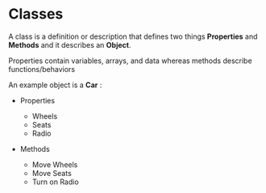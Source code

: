 # Classes

A class is a definition or description that defines two things **Properties** and **Methods** and it describes an **Object**.

Properties contain variables, arrays, and data whereas methods describe functions/behaviors

An example object is a **Car** :

* Properties
  * Wheels
  * Seats
  * Radio

* Methods
  * Move Wheels
  * Move Seats
  * Turn on Radio
